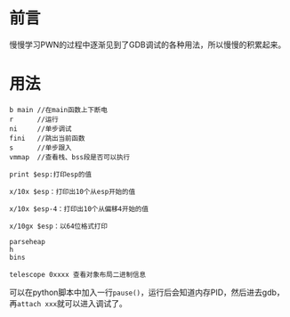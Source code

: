 # 前言

慢慢学习PWN的过程中逐渐见到了GDB调试的各种用法，所以慢慢的积累起来。



# 用法

```shell
b main //在main函数上下断电
r      //运行
ni     //单步调试
fini   //跳出当前函数
s      //单步跟入
vmmap  //查看栈、bss段是否可以执行

print $esp:打印esp的值

x/10x $esp：打印出10个从esp开始的值

x/10x $esp-4：打印出10个从偏移4开始的值

x/10gx $esp：以64位格式打印

parseheap
h
bins

telescope 0xxxx 查看对象布局二进制信息
```



可以在python脚本中加入一行`pause()`，运行后会知道内存PID，然后进去gdb，再`attach xxx`就可以进入调试了。
